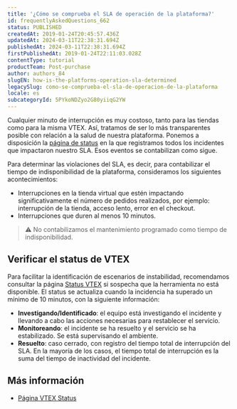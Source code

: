 ```yaml
---
title: '¿Cómo se comprueba el SLA de operación de la plataforma?'
id: frequentlyAskedQuestions_662
status: PUBLISHED
createdAt: 2019-01-24T20:45:57.436Z
updatedAt: 2024-03-11T22:38:31.694Z
publishedAt: 2024-03-11T22:38:31.694Z
firstPublishedAt: 2019-01-24T22:11:03.028Z
contentType: tutorial
productTeam: Post-purchase
author: authors_84
slugEN: how-is-the-platforms-operation-sla-determined
legacySlug: como-se-comprueba-el-sla-de-operacion-de-la-plataforma
locale: es
subcategoryId: 5PYkoNDZyo2G80yiiqG2YW
---
```


Cualquier minuto de interrupción es muy costoso, tanto para las tiendas como para la misma VTEX. Así, tratamos de ser lo más transparentes posible con relación a la salud de nuestra plataforma. Ponemos a disposición la [página de status](https://status.vtex.com) en la que registramos todos los incidentes que impactaron nuestro SLA. Esos eventos se contabilizan como sigue.

Para determinar las violaciones del SLA, es decir, para contabilizar el tiempo de indisponibilidad de la plataforma, consideramos los siguientes acontecimientos:

- Interrupciones en la tienda virtual que estén impactando significativamente el número de pedidos realizados, por ejemplo: interrupción de la tienda, acceso lento, error en el checkout.
- Interrupciones que duren al menos 10 minutos.

> ⚠️ No contabilizamos el mantenimiento programado como tiempo de indisponibilidad.

## Verificar el status de VTEX

Para facilitar la identificación de escenarios de instabilidad, recomendamos consultar la página [Status VTEX](http://status.vtex.com) si sospecha que la herramienta no está disponible. El status se actualiza cuando la incidencia ha superado un mínimo de 10 minutos, con la siguiente información:

- __Investigando/Identificado__: el equipo está investigando el incidente y llevando a cabo las acciones necesarias para restablecer el servicio.
- __Monitoreando__: el incidente se ha resuelto y el servicio se ha estabilizado. Se está supervisando el ambiente.
- __Resuelto__: caso cerrado, con registro del tiempo total de interrupción del SLA. En la mayoría de los casos, el tiempo total de interrupción es la suma del tiempo de inactividad del incidente.

## Más información

- [Página VTEX Status](https://help.vtex.com/es/tutorial/pagina-de-status-da-vtex--gPhqDn9IQ3c67wbJEX3JJ)
